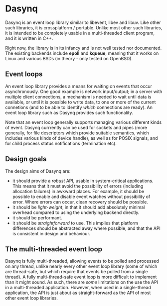 # Dasynq

Dasynq is an event loop library similar to libevent, libev and libuv. Like other such libraries, it is
crossplatform / portable. Unlike most other such libraries, it is intended to be completely usable in
a multi-threaded client program, and it is written in C++.

Right now, the library is in its infancy and is not well tested nor documented. The existing backends
include **epoll** and **kqueue**, meaning that it works on Linux and various BSDs (in theory - only
tested on OpenBSD).

## Event loops

An event loop library provides a means for waiting on events that occur asynchronously. One good
example is network input/output; in a server with multiple client connections, a mechanism is needed to
wait until data is available, or until it is possible to write data, to one or more of the current
connetions (and to be able to identify _which_ connections are ready). An event loop library such as
Dasynq provides such functionality.

Note that an event loop generally supports managing various different kinds of event. Dasynq currrently
can be used for sockets and pipes (more generally, for file descriptors which provide suitable semantics,
which includes various kinds of device handle), as well as for POSIX signals, and for child process
status notifications (termination etc).

## Design goals

The design aims of Dasynq are:
- it should provide a *robust* API, usable in system-critical applications. This means that it must
  avoid the possibility of errors (including allocation failures) in awkward places. For example, it
  should be possible to enable and disable event watches without possibility of error. Where errors
  can occur, clean recovery should be possible.
- it should be *light-weight*, in that it should add absolutely minimal overhead compared to using
  the underlying backend directly.
- it should be performant.
- it should be *straightforward* to use. This implies that platform differences should be abstracted
  away where possible, and that the API is consistent in design and behaviour.

## The multi-threaded event loop

Dasynq is fully multi-threaded, allowing events to be polled and processed on any thread, unlike nearly
every other event loop library (some of which are thread-safe, but which require that events be polled
from a single thread). A fully multi-thread-safe event loop is more difficult to implement than it might
sound. As such, there are _some_ limitations on the use the API in a multi-threaded application. However,
when used in a single-thread application, the API is just about as straight-forward as the API of most
other event loop libraries.
